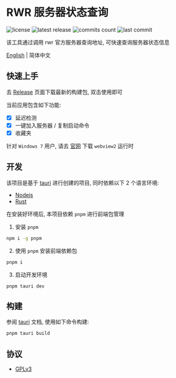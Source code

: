 # RWR 服务器状态查询

![license](https://badgen.net/github/license/Kreedzt/rwr-server-ping)
![latest release](https://badgen.net/github/release/Kreedzt/rwr-server-ping)
![commits count](https://badgen.net/github/commits/Kreedzt/rwr-server-ping)
![last commit](https://badgen.net/github/last-commit/Kreedzt/rwr-server-ping)

该工具通过调用 rwr 官方服务器查询地址, 可快速查询服务器状态信息

[English](README_en.md) | 简体中文

## 快速上手

去 [Release](https://github.com/Kreedzt/rwr-server-ping/releases) 页面下载最新的构建包, 双击使用即可

当前应用包含如下功能:

-   [x] 延迟检测
-   [x] 一键加入服务器 / 复制启动命令
-   [x] 收藏夹

针对 `Windows 7` 用户, 请去 [官网](https://developer.microsoft.com/en-us/microsoft-edge/webview2/#download-section) 下载 `webview2` 运行时 

## 开发

该项目是基于 [tauri](https://tauri.app/) 进行创建的项目, 同时依赖以下 2 个语言环境:

-   [Nodejs](https://nodejs.org/en/)
-   [Rust](https://www.rust-lang.org/)

在安装好环境后, 本项目依赖 `pnpm` 进行前端包管理

1. 安装 `pnpm`

```bash
npm i -g pnpm
```

2. 使用 `pnpm` 安装前端依赖包

```bash
pnpm i
```

3. 启动开发环境

```
pnpm tauri dev
```

## 构建

参阅 [tauri](https://tauri.app/zh/v1/guides/building/) 文档, 使用如下命令构建:

```bash
pnpm tauri build
```

## 协议

-   [GPLv3](https://opensource.org/licenses/GPL-3.0)
